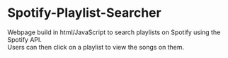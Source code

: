 # Spotify-Playlist-Searcher
Webpage build in html/JavaScript to search playlists on Spotify using the Spotify API.  
Users can then click on a playlist to view the songs on them.
